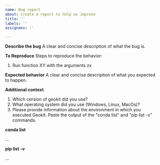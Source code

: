 ```yaml
---
name: Bug report
about: Create a report to help us improve
title: ''
labels: ''
assignees: ''

---
```


**Describe the bug**
A clear and concise description of what the bug is.

**To Reproduce**
Steps to reproduce the behavior:

1. Run function XY with the arguments zx

**Expected behavior**
A clear and concise description of what you expected to happen.

**Additional context**
1. Which cersion of geokit did you use?
2. What operating system did you use (Windows, Linux, MacOs)?
3. Please provide information about the environment in which you executed Geokit. Paste the output of the "conda list" and "pip list -v" commands.

**conda list** 

...

**pip list -v**

...
